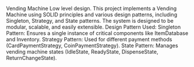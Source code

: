 Vending Machine Low level design.
This project implements a Vending Machine using SOLID principles and various design patterns, including Singleton, Strategy, and State patterns. 
The system is designed to be modular, scalable, and easily extensible.
Design Pattern Used:
Singleton Pattern: Ensures a single instance of critical components like ItemDatabase and Inventory.
Strategy Pattern: Used for different payment methods (CardPaymentStrategy, CoinPaymentStrategy).
State Pattern: Manages vending machine states (IdleState, ReadyState, DispenseState, ReturnChangeState).
